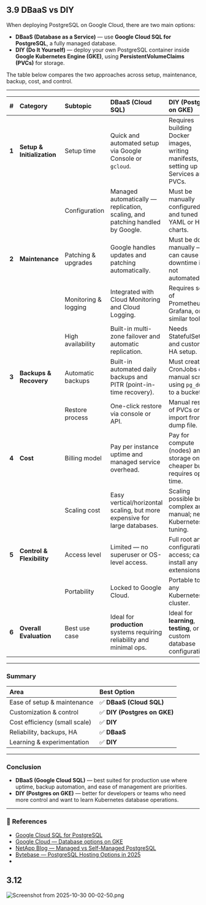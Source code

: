 ## 3.9 DBaaS vs DIY

When deploying PostgreSQL on Google Cloud, there are two main options:

- **DBaaS (Database as a Service)** — use **Google Cloud SQL for PostgreSQL**, a fully managed database.
- **DIY (Do It Yourself)** — deploy your own PostgreSQL container inside **Google Kubernetes Engine (GKE)**, using **PersistentVolumeClaims (PVCs)** for storage.

The table below compares the two approaches across setup, maintenance, backup, cost, and control.

---

| # | Category | Subtopic | **DBaaS (Cloud SQL)** | **DIY (Postgres on GKE)** |
|:-:|:----------|:----------|:----------------------|:---------------------------|
| **1** | **Setup & Initialization** | Setup time | Quick and automated setup via Google Console or `gcloud`. | Requires building Docker images, writing manifests, and setting up Services and PVCs. |
|  |  | Configuration | Managed automatically — replication, scaling, and patching handled by Google. | Must be manually configured and tuned in YAML or Helm charts. |
| **2** | **Maintenance** | Patching & upgrades | Google handles updates and patching automatically. | Must be done manually — can cause downtime if not automated. |
|  |  | Monitoring & logging | Integrated with Cloud Monitoring and Cloud Logging. | Requires setup of Prometheus, Grafana, or similar tools. |
|  |  | High availability | Built-in multi-zone failover and automatic replication. | Needs StatefulSets and custom HA setup. |
| **3** | **Backups & Recovery** | Automatic backups | Built-in automated daily backups and PITR (point-in-time recovery). | Must create CronJobs or manual scripts using `pg_dump` to a bucket. |
|  |  | Restore process | One-click restore via console or API. | Manual restore of PVCs or import from dump file. |
| **4** | **Cost** | Billing model | Pay per instance uptime and managed service overhead. | Pay for compute (nodes) and storage only; cheaper but requires ops time. |
|  |  | Scaling cost | Easy vertical/horizontal scaling, but more expensive for large databases. | Scaling possible but complex and manual; needs Kubernetes tuning. |
| **5** | **Control & Flexibility** | Access level | Limited — no superuser or OS-level access. | Full root and configuration access; can install any extensions. |
|  |  | Portability | Locked to Google Cloud. | Portable to any Kubernetes cluster. |
| **6** | **Overall Evaluation** | Best use case | Ideal for **production** systems requiring reliability and minimal ops. | Ideal for **learning**, **testing**, or custom database configurations. |

---

### **Summary**

| **Area** | **Best Option** |
|:----------|:----------------|
| Ease of setup & maintenance | ✅ **DBaaS (Cloud SQL)** |
| Customization & control | ✅ **DIY (Postgres on GKE)** |
| Cost efficiency (small scale) | ✅ **DIY** |
| Reliability, backups, HA | ✅ **DBaaS** |
| Learning & experimentation | ✅ **DIY** |

---

### **Conclusion**

- **DBaaS (Google Cloud SQL)** — best suited for production use where uptime, backup automation, and ease of management are priorities.  
- **DIY (Postgres on GKE)** — better for developers or teams who need more control and want to learn Kubernetes database operations.

---

### 📖 **References**
- [Google Cloud SQL for PostgreSQL](https://cloud.google.com/sql/docs/postgres/introduction)  
- [Google Cloud — Database options on GKE](https://cloud.google.com/kubernetes-engine/docs/concepts/database-options)  
- [NetApp Blog — Managed vs Self-Managed PostgreSQL](https://www.netapp.com/blog/gcp-cvo-blg-google-cloud-postgresql-managed-or-self-managed/)  
- [Bytebase — PostgreSQL Hosting Options in 2025](https://www.bytebase.com/blog/postgres-hosting-options-pricing-comparison/)
- 

## 3.12
![Screenshot from 2025-10-30 00-02-50.png](../../../../Pictures/Screenshots/Screenshot%20from%202025-10-30%2000-02-50.png)

